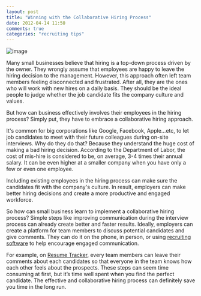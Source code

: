 ```yaml
---
layout: post
title: "Winning with the Collaborative Hiring Process"
date: 2012-04-14 11:50
comments: true
categories: "recruiting tips"
---
```

![image](http://i.imgur.com/ueIoj.jpg)

Many small businesses believe that hiring is a top-down process driven by the owner. They wrongly assume that employees are happy to leave the hiring decision to the management. However, this approach often left team members feeling disconnected and frustrated. After all, they are the ones who will work with new hires on a daily basis. They should be the ideal people to judge whether the job candidate fits the company culture and values.

But how can business effectively involves their employees in the hiring process? Simply put, they have to embrace a collaborative hiring approach. 

It's common for big corporations like Google, Facebook, Apple…etc, to let job candidates to meet with their future colleagues during on-site interviews. Why do they do that? Because they understand the huge cost of making a bad hiring decision. According to the Department of Labor, the cost of mis-hire is considered to be, on average, 3-4 times their annual salary. It can be even higher at a smaller company when you have only a few or even one employee.

Including existing employees in the hiring process can make sure the candidates fit with the company's culture. In result, employers can make better hiring decisions and create a more productive and engaged workforce.

So how can small business learn to implement a collaborative hiring process? Simple steps like improving communication during the interview process can already create better and faster results. Ideally, employers can create a platform for team members to discuss potential candidates and give comments. They can do it on the phone, in person, or using [recruiting software](http://resumetracker.com) to help encourage engaged communication. 

For example, on [Resume Tracker](http://resumetracker.com), every team members can leave their comments about each candidates so that everyone in the team knows how each other feels about the prospects. These steps can seem time consuming at first, but it’s time well spent when you find the perfect candidate. The effective and collaborative hiring process can definitely save you time in the long run.
